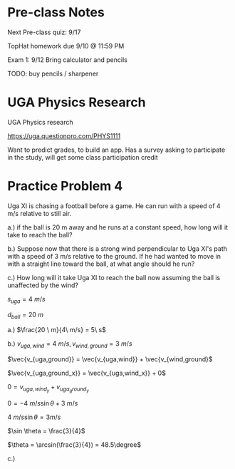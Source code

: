 # Pre-class Notes

Next Pre-class quiz: 9/17

TopHat homework due 9/10 @ 11:59 PM

Exam 1: 9/12
Bring calculator and pencils

TODO: buy pencils / sharpener

# UGA Physics Research

UGA Physics research

https://uga.questionpro.com/PHYS1111

Want to predict grades, to build an app. Has a survey asking to participate in the study, will get some class participation credit

# Practice Problem 4
Uga XI is chasing a football before a game. He can run with a speed of 4 m/s relative to still air.

a.) if the ball is 20 m away and he runs at a constant speed, how long will it take to reach the ball?

b.) Suppose now that there is a strong wind perpendicular to Uga XI's path with a speed of 3 m/s relative to the ground. If he had wanted to move in with a straight line toward the ball, at what angle should he run?

c.) How long will it take Uga XI to reach the ball now assuming the ball is unaffected by the wind?

$s_{uga} = 4 \ m/s$

$d_{ball} = 20\ m$

a.) $\frac{20 \ m}{4\ m/s} = 5\ s$

b.) $v_{uga,wind} = 4\ m/s, v_{wind,ground} = 3 \ m/s$

$\vec{v_{uga,ground}} = \vec{v_{uga,wind}} + \vec{v_{wind,ground}$

$\vec{v_{uga,ground_x}} = \vec{v_{uga,wind_x}} + 0$

$0 = v_{uga,wind_y} + v_{uga_ground_y}$

$0 = -4\ m/s \sin \theta + 3\ m/s$

$4\ m/s \sin \theta = 3 m /s$

$\sin \theta = \frac{3}{4}$

$\theta = \arcsin(\frac{3}{4}) = 48.5\degree$

c.)